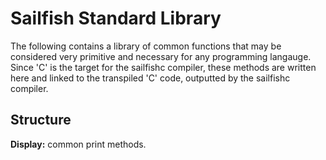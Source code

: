 # Sailfish Standard Library

The following contains a library of common functions that may be considered very primitive and necessary for any programming langauge. Since 'C' is the target for the sailfishc compiler, these methods are written here and linked to the transpiled 'C' code, outputted by the sailfishc compiler.

## Structure

**Display:** common print methods.